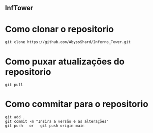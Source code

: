 ## InfTower

# Como clonar o repositorio
    git clone https://github.com/AbyssShard/Inferno_Tower.git

# Como puxar atualizações do repositorio
    git pull

# Como commitar para o repositorio
    git add .
    git commit -m "Insira a versão e as alterações"
    git push   or   git push origin main
